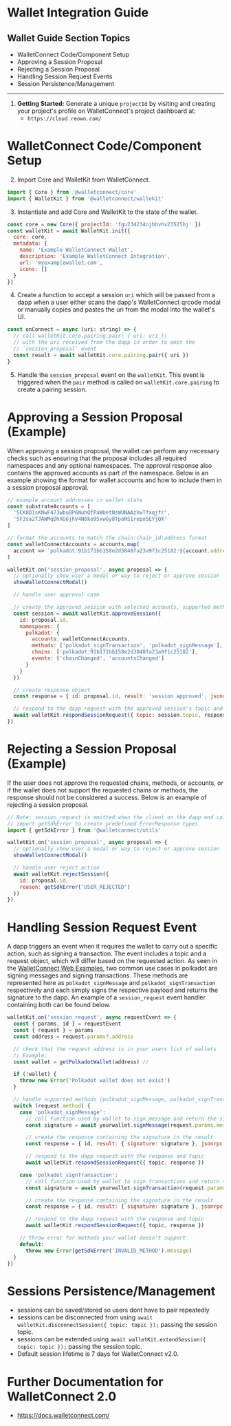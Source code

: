 # Wallet Integration Guide

## Wallet Guide Section Topics

- WalletConnect Code/Component Setup
- Approving a Session Proposal
- Rejecting a Session Proposal
- Handling Session Request Events
- Session Persistence/Management

---

1. **Getting Started:** Generate a unique `projectId` by visiting and creating your project's profile on WalletConnect's project dashboard at:
   - `https://cloud.reown.com/`

# WalletConnect Code/Component Setup

2. Import Core and WalletKit from WalletConnect.

```js
import { Core } from '@walletconnect/core'
import { WalletKit } from '@walletconnect/wallekit'
```

3. Instantiate and add Core and WalletKit to the state of the wallet.

```js
const core = new Core({ projectId: 'fgu234234njbhvhv23525bj' })
const walletKit = await WalletKit.init({
  core: core,
  metadata: {
    name: 'Example WalletConnect Wallet',
    description: 'Example WalletConnect Integration',
    url: 'myexamplewallet.com',
    icons: []
  }
})
```

4. Create a function to accept a session `uri` which will be passed from a dapp when a user either scans the dapp's WalletConnect qrcode modal or manually copies and pastes the uri from the modal into the wallet's UI.

```js
const onConnect = async (uri: string) => {
  // call walletKit.core.pairing.pair( { uri: uri })
  // with the uri received from the dapp in order to emit the
  // `session_proposal` event
  const result = await walletKit.core.pairing.pair({ uri })
}
```

5. Handle the `session_proposal` event on the `walletKit`. This event is triggered when the `pair` method is called on `walletKit.core.pairing` to create a pairing session.

# Approving a Session Proposal (Example)

When approving a session proposal, the wallet can perform any necessary checks such as ensuring that the proposal includes all required namespaces and any optional namespaces. The approval response also contains the approved accounts as part of the namespace. Below is an example showing the format for wallet accounts and how to include them in a session proposal approval.

```js
// example account addresses in wallet state
const substrateAccounts = [
  '5CK8D1sKNwF473wbuBP6NuhQfPaWUetNsWUNAAzVwTfxqjfr',
  '5F3sa2TJAWMqDhXG6jhV4N8ko9SxwGy8TpaNS1repo5EYjQX'
]

// format the accounts to match the chain:chain_id:address format
const walletConnectAccounts = accounts.map(
  account => `polkadot:91b171bb158e2d3848fa23a9f1c25182:${account.address}`
)

walletKit.on('session_proposal', async proposal => {
  // optionally show user a modal or way to reject or approve session
  showWalletConnectModal()

  // handle user approval case

  // create the approved session with selected accounts, supported methods, chains and events for your wallet
  const session = await walletKit.approveSession({
    id: proposal.id,
    namespaces: {
      polkadot: {
        accounts: walletConnectAccounts,
        methods: ['polkadot_signTransaction', 'polkadot_signMessage'],
        chains: ['polkadot:91b171bb158e2d3848fa23a9f1c25182'],
        events: ['chainChanged', 'accountsChanged']
      }
    }
  })

  // create response object
  const response = { id: proposal.id, result: 'session approved', jsonrpc: '2.0' }

  // respond to the dapp request with the approved session's topic and response
  await walletKit.respondSessionRequest({ topic: session.topic, response })
})
```

# Rejecting a Session Proposal (Example)

If the user does not approve the requested chains, methods, or accounts, or if the wallet does not support the requested chains or methods, the response should not be considered a success. Below is an example of rejecting a session proposal.

```js
// Note: session_request is emitted when the client on the dapp end calls the request method
// import getSdkError to create predefined ErrorResponse types
import { getSdkError } from '@walletconnect/utils'

walletKit.on('session_proposal', async proposal => {
  // optionally show user a modal or way to reject or approve session
  showWalletConnectModal()

  // handle user reject action
  await walletKit.rejectSession({
    id: proposal.id,
    reason: getSdkError('USER_REJECTED')
  })
})
```

# Handling Session Request Event

A dapp triggers an event when it requires the wallet to carry out a specific action, such as signing a transaction. The event includes a topic and a request object, which will differ based on the requested action. As seen in the [WalletConnect Web Examples](https://github.com/WalletConnect/web-examples/blob/main/advanced/wallets/react-wallet-v2/src/lib/PolkadotLib.ts), two common use cases in polkadot are signing messages and signing transactions. These methods are represented here as `polkadot_signMessage` and `polkadot_signTransaction` respectively and each simply signs the respective payload and returns the signature to the dapp. An example of a `session_request` event handler containing both can be found below.

```js
walletKit.on('session_request', async requestEvent => {
  const { params, id } = requestEvent
  const { request } = params
  const address = request.params?.address

  // check that the request address is in your users list of wallets
  // Example:
  const wallet = getPolkadotWallet(address) //

  if (!wallet) {
    throw new Error('Polkadot wallet does not exist')
  }

  // handle supported methods (polkadot_signMessage, polkadot_signTransaction)
  switch (request.method) {
    case 'polkadot_signMessage':
      // call function used by wallet to sign message and return the signature
      const signature = await yourwallet.signMessage(request.params.message)

      // create the response containing the signature in the result
      const response = { id, result: { signature: signature }, jsonrpc: '2.0' }

      // respond to the dapp request with the response and topic
      await walletKit.respondSessionRequest({ topic, response })

    case 'polkadot_signTransaction':
      // call function used by wallet to sign transactions and return the signature
      const signature = await yourwallet.signTransaction(request.params.transactionPayload)

      // create the response containing the signature in the result
      const response = { id, result: { signature: signature }, jsonrpc: '2.0' }

      // respond to the dapp request with the response and topic
      await walletKit.respondSessionRequest({ topic, response })

    // throw error for methods your wallet doesn't support
    default:
      throw new Error(getSdkError('INVALID_METHOD').message)
  }
})
```

# Sessions Persistence/Management

- sessions can be saved/stored so users dont have to pair repeatedly
- sessions can be disconnected from using `await walletKit.disconnectSession({ topic: topic });` passing the session topic.
- sessions can be extended using `await walletKit.extendSession({ topic: topic });` passing the session topic.
- Default session lifetime is 7 days for WalletConnect v2.0.

# Further Documentation for WalletConnect 2.0

- https://docs.walletconnect.com/
